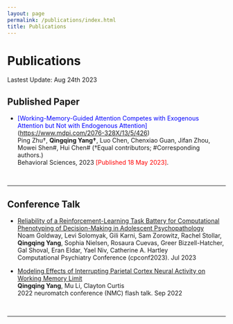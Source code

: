 ```yaml
---
layout: page
permalink: /publications/index.html
title: Publications
---
```


# Publications

Lastest Update: Aug 24th 2023

## Published Paper

- <font color='blue'>[Working-Memory-Guided Attention Competes with Exogenous Attention but Not with Endogenous Attention]</font>(https://www.mdpi.com/2076-328X/13/5/426) <br> Ping Zhu†, **Qingqing Yang†**, Luo Chen, Chenxiao Guan, Jifan Zhou, Mowei Shen#, Hui Chen# (†Equal contributors; #Corresponding authors.)<br>Behavioral Sciences, 2023  <font color='red'>[Published 18 May 2023]</font>.<br>

<br>

---

## Conference Talk

- [Reliability of a Reinforcement-Learning Task Battery for Computational Phenotyping of Decision-Making in Adolescent Psychopathology](/mypaper/Frame4.pdf)<br>Noam Goldway, Levi Solomyak, Gili Karni, Sam Zorowitz, Rachel Stollar, **Qingqing Yang**, Sophia Nielsen, Rosaura 
Cuevas, Greer Bizzell-Hatcher, Gal Shoval, Eran Eldar, Yael Niv, Catherine A. Hartley<br>Computational Psychiatry Conference (cpconf2023). Jul 2023<br>



- [Modeling Effects of Interrupting Parietal Cortex Neural Activity on Working Memory Limit ](/file/yang_qingqing_rmePoster.pdf)<br> **Qingqing Yang**, Mu Li, Clayton Curtis <br>2022 neuromatch conference (NMC) flash talk. Sep 2022

<br>

---


